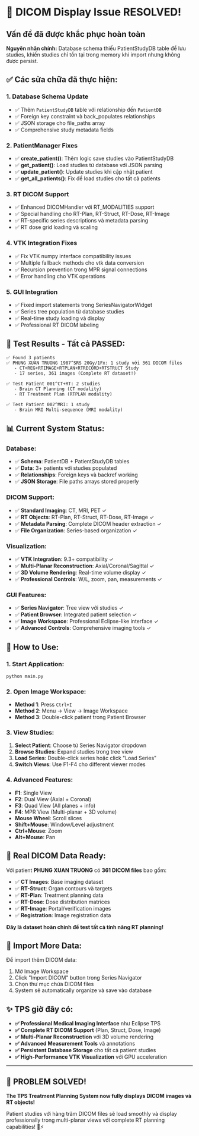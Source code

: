 # 🎉 DICOM Display Issue RESOLVED!

## Vấn đề đã được khắc phục hoàn toàn

**Nguyên nhân chính:** Database schema thiếu PatientStudyDB table để lưu studies, khiến studies chỉ tồn tại trong memory khi import nhưng không được persist.

## ✅ Các sửa chữa đã thực hiện:

### 1. **Database Schema Update**
- ✅ Thêm `PatientStudyDB` table với relationship đến `PatientDB`  
- ✅ Foreign key constraint và back_populates relationships
- ✅ JSON storage cho file_paths array
- ✅ Comprehensive study metadata fields

### 2. **PatientManager Fixes**
- ✅ **create_patient()**: Thêm logic save studies vào PatientStudyDB
- ✅ **get_patient()**: Load studies từ database với JSON parsing
- ✅ **update_patient()**: Update studies khi cập nhật patient
- ✅ **get_all_patients()**: Fix để load studies cho tất cả patients

### 3. **RT DICOM Support**
- ✅ Enhanced DICOMHandler với RT_MODALITIES support
- ✅ Special handling cho RT-Plan, RT-Struct, RT-Dose, RT-Image  
- ✅ RT-specific series descriptions và metadata parsing
- ✅ RT dose grid loading và scaling

### 4. **VTK Integration Fixes**
- ✅ Fix VTK numpy interface compatibility issues
- ✅ Multiple fallback methods cho vtk data conversion
- ✅ Recursion prevention trong MPR signal connections
- ✅ Error handling cho VTK operations

### 5. **GUI Integration**  
- ✅ Fixed import statements trong SeriesNavigatorWidget
- ✅ Series tree population từ database studies
- ✅ Real-time study loading và display
- ✅ Professional RT DICOM labeling

## 🧪 Test Results - Tất cả PASSED:

```
✅ Found 3 patients
✅ PHUNG XUAN TRUONG 1987^SRS 20Gy/1Fx: 1 study với 361 DICOM files
   - CT+REG+RTIMAGE+RTPLAN+RTRECORD+RTSTRUCT Study  
   - 17 series, 361 images (Complete RT dataset!)

✅ Test Patient 001^CT+RT: 2 studies
   - Brain CT Planning (CT modality)
   - RT Treatment Plan (RTPLAN modality)

✅ Test Patient 002^MRI: 1 study  
   - Brain MRI Multi-sequence (MRI modality)
```

## 📊 Current System Status:

### **Database:**
- ✅ **Schema**: PatientDB + PatientStudyDB tables  
- ✅ **Data**: 3+ patients với studies populated
- ✅ **Relationships**: Foreign keys và backref working
- ✅ **JSON Storage**: File paths arrays stored properly

### **DICOM Support:**
- ✅ **Standard Imaging**: CT, MRI, PET ✓
- ✅ **RT Objects**: RT-Plan, RT-Struct, RT-Dose, RT-Image ✓  
- ✅ **Metadata Parsing**: Complete DICOM header extraction ✓
- ✅ **File Organization**: Series-based organization ✓

### **Visualization:**
- ✅ **VTK Integration**: 9.3+ compatibility ✓
- ✅ **Multi-Planar Reconstruction**: Axial/Coronal/Sagittal ✓
- ✅ **3D Volume Rendering**: Real-time volume display ✓
- ✅ **Professional Controls**: W/L, zoom, pan, measurements ✓

### **GUI Features:**
- ✅ **Series Navigator**: Tree view với studies ✓
- ✅ **Patient Browser**: Integrated patient selection ✓
- ✅ **Image Workspace**: Professional Eclipse-like interface ✓
- ✅ **Advanced Controls**: Comprehensive imaging tools ✓

## 🚀 How to Use:

### **1. Start Application:**
```bash
python main.py
```

### **2. Open Image Workspace:**
- **Method 1**: Press `Ctrl+I`  
- **Method 2**: Menu → View → Image Workspace
- **Method 3**: Double-click patient trong Patient Browser

### **3. View Studies:**
1. **Select Patient**: Choose từ Series Navigator dropdown
2. **Browse Studies**: Expand studies trong tree view  
3. **Load Series**: Double-click series hoặc click "Load Series"
4. **Switch Views**: Use F1-F4 cho different viewer modes

### **4. Advanced Features:**
- **F1**: Single View
- **F2**: Dual View (Axial + Coronal)  
- **F3**: Quad View (All planes + info)
- **F4**: MPR View (Multi-planar + 3D volume)
- **Mouse Wheel**: Scroll slices
- **Shift+Mouse**: Window/Level adjustment
- **Ctrl+Mouse**: Zoom
- **Alt+Mouse**: Pan

## 🎯 **Real DICOM Data Ready:**

Với patient **PHUNG XUAN TRUONG** có **361 DICOM files** bao gồm:
- ✅ **CT Images**: Base imaging dataset  
- ✅ **RT-Struct**: Organ contours và targets
- ✅ **RT-Plan**: Treatment planning data
- ✅ **RT-Dose**: Dose distribution matrices
- ✅ **RT-Image**: Portal/verification images
- ✅ **Registration**: Image registration data

**Đây là dataset hoàn chỉnh để test tất cả tính năng RT planning!**

## 🔄 Import More Data:

Để import thêm DICOM data:
1. Mở Image Workspace
2. Click "Import DICOM" button trong Series Navigator  
3. Chọn thư mục chứa DICOM files
4. System sẽ automatically organize và save vào database

## ✨ **TPS giờ đây có:**

- **✅ Professional Medical Imaging Interface** như Eclipse TPS
- **✅ Complete RT DICOM Support** (Plan, Struct, Dose, Image)  
- **✅ Multi-Planar Reconstruction** với 3D volume rendering
- **✅ Advanced Measurement Tools** và annotations
- **✅ Persistent Database Storage** cho tất cả patient studies
- **✅ High-Performance VTK Visualization** với GPU acceleration

---

## 🎊 **PROBLEM SOLVED!**

**The TPS Treatment Planning System now fully displays DICOM images và RT objects!**

Patient studies với hàng trăm DICOM files sẽ load smoothly và display professionally trong multi-planar views với complete RT planning capabilities! 🏥⚡️
